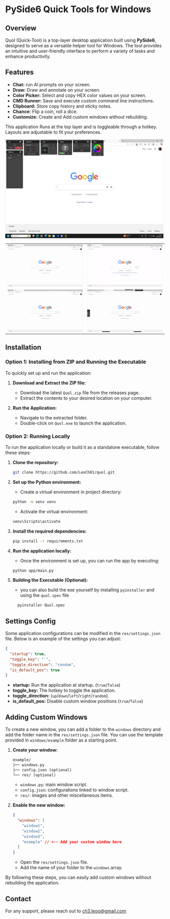 # PySide6 Quick Tools for Windows

## Overview

Quol (Quick-Tool) is a top-layer desktop application built using **PySide6**, designed to serve as a versatile helper tool for Windows. The tool provides an intuitive and user-friendly interface to perform a variety of tasks and enhance productivity.

## Features

- **Chat:** run AI prompts on your screen.
- **Draw:** Draw and annotate on your screen.
- **Color Picker:** Select and copy HEX color values on your screen.
- **CMD Runner:** Save and execute custom command line instructions.
- **Clipboard:** Store copy history and sticky notes.
- **Chance:** Flip a coin, roll a dice.
- **Customize:** Create and Add custom windows without rebuilding.

This application Runs at the top layer and is toggleable through a hotkey. Layouts are adjustable to fit your preferences.

<img src="demo/snip.png" width="500">
<table>
  <tr>
    <td><img src="demo/wh-chat.gif" width="250"></td>
    <td><img src="demo/wh-draw.gif" width="250"></td>
  </tr>
  <tr>
    <td><img src="demo/wh-color.gif" width="250"></td>
    <td><img src="demo/wh-cmd.gif" width="250"></td>
  </tr>
</table>

## Installation

### Option 1: Installing from ZIP and Running the Executable

To quickly set up and run the application:

1. **Download and Extract the ZIP file:**

   - Download the latest `Quol.zip` file from the releases page.
   - Extract the contents to your desired location on your computer.

2. **Run the Application:**
   - Navigate to the extracted folder.
   - Double-click on `Quol.exe` to launch the application.

### Option 2: Running Locally

To run the application locally or build it as a standalone executable, follow these steps:

1. **Clone the repository:**

   ```bash
   git clone https://github.com/LeoCh01/quol.git
   ```

2. **Set up the Python environment:**

   - Create a virtual environment in project directory:

   ```bash
   python -m venv venv
   ```

   - Activate the virtual environment:

   ```bash
   venv\Scripts\activate
   ```

3. **Install the required dependencies:**

   ```bash
   pip install -r requirements.txt
   ```

4. **Run the application locally:**

   - Once the environment is set up, you can run the app by executing:

   ```bash
   python app/main.py
   ```

5. **Building the Executable (Optional):**

   - you can also build the exe yourself by installing `pyinstaller` and using the `quol.spec` file

   ```bash
     pyinstaller Quol.spec
   ```

## Settings Config

Some application configurations can be modified in the `res/settings.json` file. Below is an example of the settings you can adjust:

```json
{
  "startup": true,
  "toggle_key": "`",
  "toggle_direction": "random",
  "is_default_pos": true
}
```

- **startup:** Run the application at startup. (`true`/`false`)
- **toggle_key:** The hotkey to toggle the application.
- **toggle_direction:** (`up`/`down`/`left`/`right`/`random`).
- **is_default_pos:** Disable custom window positions (`true`/`false`)

## Adding Custom Windows

To create a new window, you can add a folder to the `windows` directory and add the folder name in the `res/settings.json` file. You can use the template provided in `windows/example` folder as a starting point.

1. **Create your window:**

   ```
   example/
   ├── windows.py
   ├── config.json (optional)
   └── res/ (optional)
   ```

   - `windows.py`: main window script.
   - `config.json`: configurations linked to window script.
   - `res/`: images and other miscellaneous items.

2. **Enable the new window:**

   ```json
   {
     "windows": [
       "window1",
       "window2",
       "window3",
       "example" // <-- Add your custom window here
     ]
   }
   ```

   - Open the `res/settings.json` file.
   - Add the name of your folder to the `windows` array.

By following these steps, you can easily add custom windows without rebuilding the application.

## Contact

For any support, please reach out to ch3.leoo@gmail.com
